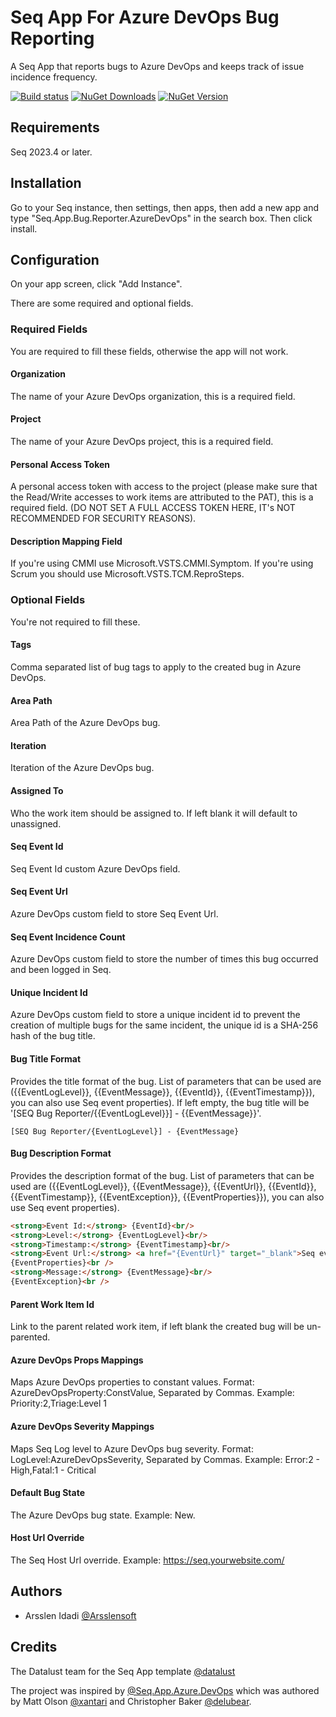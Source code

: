 # Seq App For Azure DevOps Bug Reporting
A Seq App that reports bugs to Azure DevOps and keeps track of issue incidence frequency.

[![Build status](https://ci.appveyor.com/api/projects/status/3f58wifcr6f73s56?svg=true)](https://ci.appveyor.com/project/Arsslensoft/seq-app-bug-reporter-azuredevops)
[![NuGet Downloads](https://img.shields.io/nuget/dt/Seq.App.Bug.Reporter.AzureDevOps.svg)](https://www.nuget.org/packages/Seq.App.Bug.Reporter.AzureDevOps/)
[![NuGet Version](https://img.shields.io/nuget/v/Seq.App.Bug.Reporter.AzureDevOps.svg)](https://www.nuget.org/packages/Seq.App.Bug.Reporter.AzureDevOps/)

## Requirements
Seq 2023.4 or later.

## Installation
Go to your Seq instance, then settings, then apps, then add a new app and type "Seq.App.Bug.Reporter.AzureDevOps" in the search box. Then click install.

## Configuration
On your app screen, click "Add Instance".

There are some required and optional fields.

### Required Fields
You are required to fill these fields, otherwise the app will not work.

#### Organization
The name of your Azure DevOps organization, this is a required field.

#### Project
The name of your Azure DevOps project, this is a required field.

#### Personal Access Token
A personal access token with access to the project (please make sure that the Read/Write accesses to work items are attributed to the PAT), this is a required field. (DO NOT SET A FULL ACCESS TOKEN HERE, IT's NOT RECOMMENDED FOR SECURITY REASONS).

#### Description Mapping Field
If you're using CMMI use Microsoft.VSTS.CMMI.Symptom. If you're using Scrum you should use Microsoft.VSTS.TCM.ReproSteps.

### Optional Fields
You're not required to fill these.

#### Tags
Comma separated list of bug tags to apply to the created bug in Azure DevOps.

#### Area Path
Area Path of the Azure DevOps bug.

#### Iteration
Iteration of the Azure DevOps bug.

#### Assigned To
Who the work item should be assigned to. If left blank it will default to unassigned.

#### Seq Event Id
Seq Event Id custom Azure DevOps field.

#### Seq Event Url
Azure DevOps custom field to store Seq Event Url.

#### Seq Event Incidence Count
Azure DevOps custom field to store the number of times this bug occurred and been logged in Seq.

#### Unique Incident Id
Azure DevOps custom field to store a unique incident id to prevent the creation of multiple bugs for the same incident, the unique id is a SHA-256 hash of the bug title.

#### Bug Title Format
Provides the title format of the bug. List of parameters that can be used are ({{EventLogLevel}}, {{EventMessage}}, {{EventId}}, {{EventTimestamp}}), you can also use Seq event properties). If left empty, the bug title will be '[SEQ Bug Reporter/{{EventLogLevel}}] - {{EventMessage}}'.
```
[SEQ Bug Reporter/{EventLogLevel}] - {EventMessage}
```

#### Bug Description Format
Provides the description format of the bug. List of parameters that can be used are ({{EventLogLevel}}, {{EventMessage}}, {{EventUrl}}, {{EventId}}, {{EventTimestamp}}, {{EventException}}, {{EventProperties}}), you can also use Seq event properties).
```html
<strong>Event Id:</strong> {EventId}<br/>
<strong>Level:</strong> {EventLogLevel}<br/>
<strong>Timestamp:</strong> {EventTimestamp}<br/>
<strong>Event Url:</strong> <a href="{EventUrl}" target="_blank">Seq event details</a><br/>
{EventProperties}<br />
<strong>Message:</strong> {EventMessage}<br/>
{EventException}<br />
```

#### Parent Work Item Id
Link to the parent related work item, if left blank the created bug will be un-parented.

#### Azure DevOps Props Mappings
Maps Azure DevOps properties to constant values. Format: AzureDevOpsProperty:ConstValue, Separated by Commas. Example: Priority:2,Triage:Level 1

#### Azure DevOps Severity Mappings
Maps Seq Log level to Azure DevOps bug severity. Format: LogLevel:AzureDevOpsSeverity, Separated by Commas. Example: Error:2 - High,Fatal:1 - Critical

#### Default Bug State
The Azure DevOps bug state. Example: New.

#### Host Url Override
The Seq Host Url override. Example: https://seq.yourwebsite.com/

## Authors
* Arsslen Idadi [@Arsslensoft](https://github.com/Arsslensoft)

## Credits
The Datalust team for the Seq App template [@datalust](https://github.com/datalust/seq-app-mail)

The project was inspired by [@Seq.App.Azure.DevOps](https://github.com/xantari/Seq.App.Azure.DevOps) which was authored by Matt Olson [@xantari](https://github.com/xantari) and Christopher Baker [@delubear](https://github.com/Delubear).